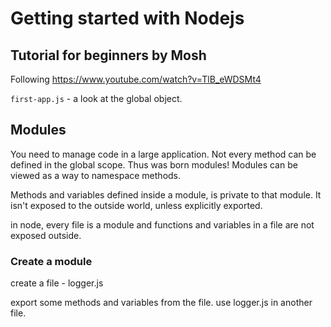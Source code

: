 # Getting started with Nodejs

## Tutorial for beginners by Mosh

Following https://www.youtube.com/watch?v=TlB_eWDSMt4

`first-app.js` - a look at the global object. 

## Modules

You need to manage code in a large application. Not every method can be defined in the global scope. 
Thus was born modules! Modules can be viewed as a way to namespace methods.

Methods and variables defined inside a module, is private to that module. It isn't exposed to the outside world, unless explicitly exported. 

in node, every file is a module and functions and variables in a file are not exposed outside. 

### Create a module

create a file - logger.js

export some methods and variables from the file. 
use logger.js in another file.
